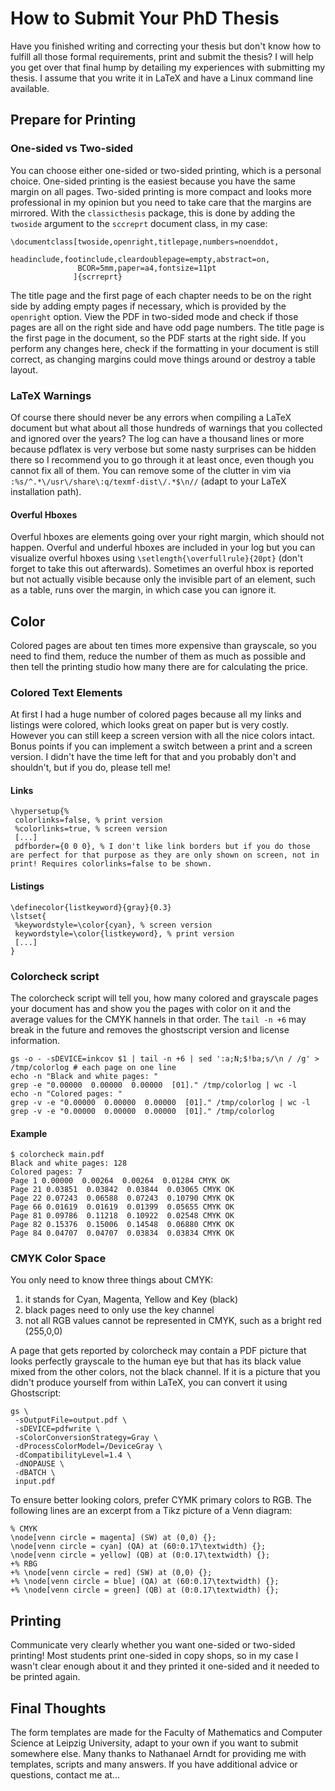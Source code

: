 # How to Submit Your PhD Thesis
Have you finished writing and correcting your thesis but don't know how to fulfill all those formal requirements, print and submit the thesis?
I will help you get over that final hump by detailing my experiences with submitting my thesis.
I assume that you write it in LaTeX and have a Linux command line available.

## Prepare for Printing

### One-sided vs Two-sided
You can choose either one-sided or two-sided printing, which is a personal choice.
One-sided printing is the easiest because you have the same margin on all pages.
Two-sided printing is more compact and looks more professional in my opinion but you need to take care that the margins are mirrored.
With the `classicthesis` package, this is done by adding the `twoside` argument to the `sccreprt` document class, in my case:

    \documentclass[twoside,openright,titlepage,numbers=noenddot,
                   headinclude,footinclude,cleardoublepage=empty,abstract=on,
                   BCOR=5mm,paper=a4,fontsize=11pt
                  ]{scrreprt}


The title page and the first page of each chapter needs to be on the right side by adding empty pages if necessary, which is provided by the `openright` option.
View the PDF in two-sided mode and check if those pages are all on the right side and have odd page numbers.
The title page is the first page in the document, so the PDF starts at the right side.
If you perform any changes here, check if the formatting in your document is still correct, as changing margins could move things around or destroy a table layout.

### LaTeX Warnings
Of course there should never be any errors when compiling a LaTeX document but what about all those hundreds of warnings that you collected and ignored over the years?
The log can have a thousand lines or more because pdflatex is very verbose but some nasty surprises can be hidden there so I recommend you to go through it at least once, even though you cannot fix all of them.
You can remove some of the clutter in vim via `:%s/^.*\/usr\/share\:q/texmf-dist\/.*$\n//` (adapt to your LaTeX installation path).

#### Overful Hboxes
Overful hboxes are elements going over your right margin, which should not happen.
Overful and underful hboxes are included in your log but you can visualize overful hboxes using `\setlength{\overfullrule}{20pt}` (don't forget to take this out afterwards).
Sometimes an overful hbox is reported but not actually visible because only the invisible part of an element, such as a table, runs over the margin, in which case you can ignore it.

## Color
Colored pages are about ten times more expensive than grayscale, so you need to find them, reduce the number of them as much as possible and then tell the printing studio how many there are for calculating the price.

### Colored Text Elements 
At first I had a huge number of colored pages because all my links and listings were colored, which looks great on paper but is very costly.
However you can still keep a screen version with all the nice colors intact.
Bonus points if you can implement a switch between a print and a screen version.
I didn't have the time left for that and you probably don't and shouldn't, but if you do, please tell me!

#### Links 
    \hypersetup{%
     colorlinks=false, % print version
     %colorlinks=true, % screen version
     [...]
     pdfborder={0 0 0}, % I don't like link borders but if you do those are perfect for that purpose as they are only shown on screen, not in print! Requires colorlinks=false to be shown.

#### Listings

    \definecolor{listkeyword}{gray}{0.3}
    \lstset{
     %keywordstyle=\color{cyan}, % screen version
     keywordstyle=\color{listkeyword}, % print version
     [...]
    }
  
### Colorcheck script
The colorcheck script will tell you, how many colored and grayscale pages your document has and show you the pages with color on it and the average values for the CMYK  hannels in that order. The `tail -n +6` may break in the future and removes the ghostscript version and license information.

    gs -o - -sDEVICE=inkcov $1 | tail -n +6 | sed ':a;N;$!ba;s/\n / /g' > /tmp/colorlog # each page on one line
    echo -n "Black and white pages: "
    grep -e "0.00000  0.00000  0.00000  [01]." /tmp/colorlog | wc -l
    echo -n "Colored pages: "
    grep -v -e "0.00000  0.00000  0.00000  [01]." /tmp/colorlog | wc -l
    grep -v -e "0.00000  0.00000  0.00000  [01]." /tmp/colorlog

#### Example

    $ colorcheck main.pdf
    Black and white pages: 128
    Colored pages: 7
    Page 1 0.00000  0.00264  0.00264  0.01284 CMYK OK
    Page 21 0.03851  0.03842  0.03844  0.03065 CMYK OK
    Page 22 0.07243  0.06588  0.07243  0.10790 CMYK OK
    Page 66 0.01619  0.01619  0.01399  0.05655 CMYK OK
    Page 81 0.09786  0.11218  0.10922  0.02548 CMYK OK
    Page 82 0.15376  0.15006  0.14548  0.06880 CMYK OK
    Page 84 0.04707  0.04707  0.03834  0.03834 CMYK OK

### CMYK Color Space
You only need to know three things about CMYK:

1. it stands for Cyan, Magenta, Yellow and Key (black)
2. black pages need to only use the key channel
3. not all RGB values cannot be represented in CMYK, such as a bright red (255,0,0)

A page that gets reported by colorcheck may contain a PDF picture that looks perfectly grayscale to the human eye but that has its black value mixed from the other colors, not the black channel.
If it is a picture that you didn't produce yourself from within LaTeX, you can convert it using Ghostscript:

    gs \
     -sOutputFile=output.pdf \
     -sDEVICE=pdfwrite \
     -sColorConversionStrategy=Gray \
     -dProcessColorModel=/DeviceGray \
     -dCompatibilityLevel=1.4 \
     -dNOPAUSE \
     -dBATCH \
     input.pdf 

To ensure better looking colors, prefer CYMK primary colors to RGB.
The following lines are an excerpt from a Tikz picture of a Venn diagram:

    % CMYK
    \node[venn circle = magenta] (SW) at (0,0) {};
    \node[venn circle = cyan] (QA) at (60:0.17\textwidth) {};
    \node[venn circle = yellow] (QB) at (0:0.17\textwidth) {};
    +% RBG
    +% \node[venn circle = red] (SW) at (0,0) {};
    +% \node[venn circle = blue] (QA) at (60:0.17\textwidth) {};
    +% \node[venn circle = green] (QB) at (0:0.17\textwidth) {};

## Printing
Communicate very clearly whether you want one-sided or two-sided printing!
Most students print one-sided in copy shops, so in my case I wasn't clear enough about it and they printed it one-sided and it needed to be printed again.

## Final Thoughts
The form templates are made for the Faculty of Mathematics and Computer Science at Leipzig University, adapt to your own if you want to submit somewhere else.
Many thanks to Nathanael Arndt for providing me with templates, scripts and many answers.
If you have additional advice or questions, contact me at...
